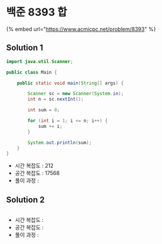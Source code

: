 # 백준 8393 합

{% embed url="https://www.acmicpc.net/problem/8393" %}

## Solution 1

```java
import java.util.Scanner;

public class Main {

    public static void main(String[] args) {

        Scanner sc = new Scanner(System.in);
        int n = sc.nextInt();

        int sum = 0;

        for (int i = 1; i <= n; i++) {
            sum += i;
        }

        System.out.println(sum);
    }
}

```

* 시간 복잡도 : 212
* 공간 복잡도 : 17568
* 풀이 과정 :

## Solution 2

```java
```

* 시간 복잡도 :
* 공간 복잡도 :
* 풀이 과정 :
